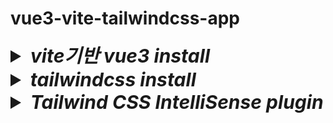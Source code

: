 # vue3-vite-tailwindcss-app

<details>
<summary style="font-size:30px; font-weight:bold; font-style:italic;">vite기반 vue3 install</summary>

- ### vite 기반 vue3 project 생성

  ```bash
  npm init vite-app {프로젝트 명}
  ```

- ### npm 초기 설치
  ```bash
  npm install
  ```

- ### vite 기반 vue3 서버 기동
  ```bash
  npm run dev
  ```
- ### build 명령
  ```bash
  npm run build
  ```
</details>
<details>
<summary style="font-size:30px; font-weight:bold; font-style:italic;">tailwindcss install</summary>

- ### tailwindcss 디펜던시 추가

  ```bash
  npm install tailwindcss@1.8.3
  ```

- ### CSS에 Tailwind 기본 설정 추가
  Tailwind의 기능을 CSS에서 활성화 하는 진입점 역할을 한다.
  - [src/index.css](src/index.css)
    ```css
    /* 기본 CSS 리셋 및 Base 스타일 추가 */
    @tailwind base;
    /* 기본 구성 요소 및 유틸리티 클래스 */
    @tailwind components;
    /* 유틸리티 클래스 (ex: margin, padding, flexbox 등) 추가 */
    @tailwind utilities;
    ```

- ### Tailwind 설정 파일 생성
  ```bash
  npx tailwindcss init
  ```
  - [tailwind.config.js](tailwind.config.js)
    ```js
    /** @type {import('tailwindcss').Config} */
    module.exports = { 
      content: [], // Tailwind가 CSS클래스 사용 여부를 스캔할 파일 경로 지정 (성능 최적화를 위한 필수 설정)
      theme: { // 프로젝트 디자인 시스템 확장 (ex: 색상, 폰트 등)
        extend: {},
      },
      plugins: [], // Tailwind와 함께 사용할 추가 플러그인 설치
    }

    ```
  
- ### postcss 설정 파일 생성
  CSS를 처리하는 도구로, tailwindcss와 autoprefixer를 플러그인으로 추가함으로써 빌드 과정에서 css를 변환한다.  
  Autoprefixer는 CSS 속성에 브라우저별 벤더 프리픽스를 추가하여 다양한 브라우저에서 CSS가 제대로 동작되도록 도와준다.
  - [postcss.config.js](postcss.config.js)
    ```js
    module.exports = {
      plugins: [
        require('tailwindcss'), // Tailwind CSS 생성 및 적용
        require('autoprefixer'), // 브라우저 호환성 처리
      ],
    }
    ```
  

</details>

<details>
<summary style="font-size:30px; font-weight:bold; font-style:italic;">Tailwind CSS IntelliSense plugin</summary>

1. Extentions 에서 Tainwind CSS IntelliSense 검색 후 설치
2. Settings > Workspace > Extentions > Emmet > Edit in settings.json

- ### [settings.json](.vscode/settings.json)
  ```json
  {
    "tailwindCSS.includeLanguages": {
      "plaintext": "html"
    },
    "tailwindCSS.emmetCompletions": true,
    "tailwindCSS.colorDecorators": "on"
  }
  ```

이제 class 속성 값 정의시 Ctrl space 등을 통한 Tailwind CSS의 자동완성 기능을 사용할 수 있게 된다.

</details>
